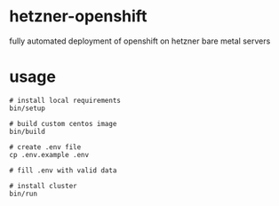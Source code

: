 # hetzner-openshift
fully automated deployment of openshift on hetzner bare metal servers

# usage

```
# install local requirements
bin/setup

# build custom centos image
bin/build

# create .env file
cp .env.example .env

# fill .env with valid data

# install cluster
bin/run
